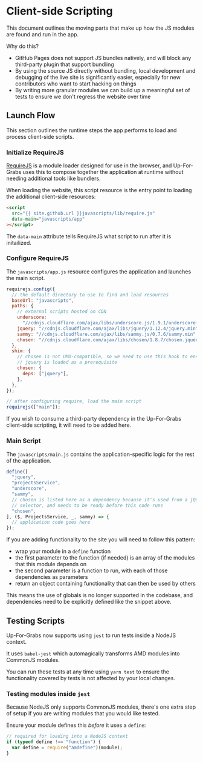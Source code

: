 # Client-side Scripting

This document outlines the moving parts that make up how the JS modules are
found and run in the app.

Why do this?

- GitHub Pages does not support JS bundles natively, and will block any
  third-party plugin that support bundling
- By using the source JS directly without bundling, local development and
  debugging of the live site is significantly easier, especially for new
  contributors who want to start hacking on things
- By writing more granular modules we can build up a meaningful set of tests
  to ensure we don't regress the website over time

## Launch Flow

This section outlines the runtime steps the app performs to load and process
client-side scripts.

### Initialize RequireJS

[RequireJS](http://requirejs.org) is a module loader designed for use in the
browser, and Up-For-Grabs uses this to compose together the application at
runtime without needing additional tools like bundlers.

When loading the website, this script resource is the entry point to loading
the additional client-side resources:

```html
<script
  src="{{ site.github.url }}javascripts/lib/require.js"
  data-main="javascripts/app"
></script>
```

The `data-main` attribute tells RequireJS what script to run after it is
initailized.

### Configure RequireJS

The `javascripts/app.js` resource configures the application and launches the
main script.

```js
requirejs.config({
  // the default directory to use to find and load resources
  baseUrl: "javascripts",
  paths: {
    // external scripts hosted on CDN
    underscore:
      "//cdnjs.cloudflare.com/ajax/libs/underscore.js/1.9.1/underscore-min",
    jquery: "//cdnjs.cloudflare.com/ajax/libs/jquery/1.12.4/jquery.min",
    sammy: "//cdnjs.cloudflare.com/ajax/libs/sammy.js/0.7.6/sammy.min",
    chosen: "//cdnjs.cloudflare.com/ajax/libs/chosen/1.8.7/chosen.jquery.min",
  },
  shim: {
    // chosen is not UMD-compatible, so we need to use this hook to ensure
    // jquery is loaded as a prerequisite
    chosen: {
      deps: ["jquery"],
    },
  },
});

// after configuring require, load the main script
requirejs(["main"]);
```

If you wish to consume a third-party dependency in the Up-For-Grabs client-side
scripting, it will need to be added here.

### Main Script

The `javascripts/main.js` contains the application-specific logic for the rest
of the application.

```js
define([
  "jquery",
  "projectsService",
  "underscore",
  "sammy",
  // chosen is listed here as a dependency because it's used from a jQuery
  // selector, and needs to be ready before this code runs
  "chosen",
], ($, ProjectsService, _, sammy) => {
  // application code goes here
});
```

If you are adding functionality to the site you will need to follow this
pattern:

- wrap your module in a `define` function
- the first parameter to the function (if needed) is an array of the modules
  that this module depends on
- the second parameter is a function to run, with each of those dependencies as
  parameters
- return an object containing functionality that can then be used by others

This means the use of globals is no longer supported in the codebase, and
dependencies need to be explicitly defined like the snippet above.

## Testing Scripts

Up-For-Grabs now supports using `jest` to run tests inside a NodeJS context.

It uses `babel-jest` which automagically transforms AMD modules into CommonJS
modules.

You can run these tests at any time using `yarn test` to ensure the
functionality covered by tests is not affected by your local changes.

### Testing modules inside `jest`

Because NodeJS only supports CommonJS modules, there's one extra step of setup
if you are writing modules that you would like tested.

Ensure your module defines this _before_ it uses a `define`:

```js
// required for loading into a NodeJS context
if (typeof define !== "function") {
  var define = require("amdefine")(module);
}
```
